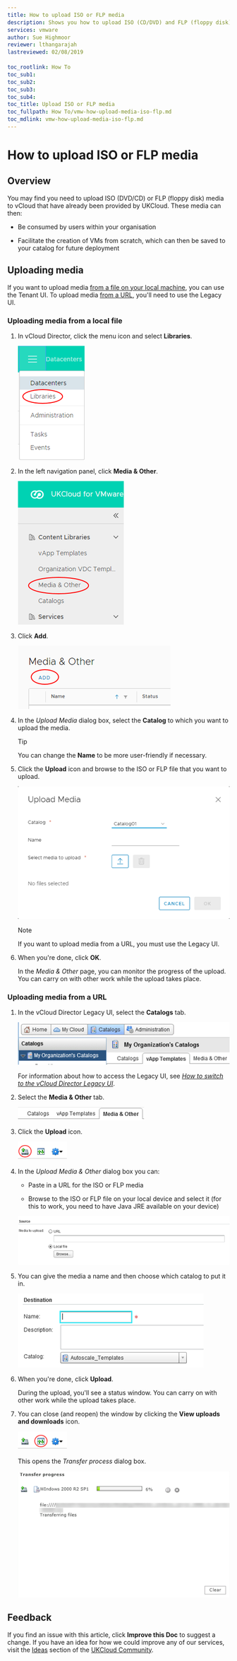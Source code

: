 ```yaml
---
title: How to upload ISO or FLP media
description: Shows you how to upload ISO (CD/DVD) and FLP (floppy disk) media within vCloud Director
services: vmware
author: Sue Highmoor
reviewer: lthangarajah
lastreviewed: 02/08/2019

toc_rootlink: How To
toc_sub1:
toc_sub2:
toc_sub3:
toc_sub4:
toc_title: Upload ISO or FLP media
toc_fullpath: How To/vmw-how-upload-media-iso-flp.md
toc_mdlink: vmw-how-upload-media-iso-flp.md
---
```


# How to upload ISO or FLP media

## Overview

You may find you need to upload ISO (DVD/CD) or FLP (floppy disk) media to vCloud that have already been provided by UKCloud. These media can then:

- Be consumed by users within your organisation

- Facilitate the creation of VMs from scratch, which can then be saved to your catalog for future deployment

## Uploading media

If you want to upload media [from a file on your local machine](#uploading-media-from-a-local-file), you can use the Tenant UI. To upload media [from a URL](#uploading-media-from-a-url), you'll need to use the Legacy UI.

### Uploading media from a local file

1. In vCloud Director, click the menu icon and select **Libraries**.

    ![Libraries menu option in vCloud Director](images/vmw-vcd-mnu-libraries.png)

2. In the left navigation panel, click **Media & Other**.

    ![Media & Other tab](images/vmw-vcd-mnu-media.png)

3. Click **Add**.

    ![Upload media button](images/vmw-vcd-btn-add-media.png)

4. In the *Upload Media* dialog box, select the **Catalog** to which you want to upload the media.

    > [!TIP]
    > You can change the **Name** to be more user-friendly if necessary.

5. Click the **Upload** icon and browse to the ISO or FLP file that you want to upload.

    ![Upload Media dialog box](images/vmw-vcd91-upload-media.png)

    > [!NOTE]
    > If you want to upload media from a URL, you must use the Legacy UI.

6. When you're done, click **OK**.

    In the *Media & Other* page, you can monitor the progress of the upload. You can carry on with other work while the upload takes place.

### Uploading media from a URL

1. In the vCloud Director Legacy UI, select the **Catalogs** tab.

    ![Catalogs tab in vCloud Director](images/vmw-vcd-tab-catalogs.png)

    For information about how to access the Legacy UI, see [*How to switch to the vCloud Director Legacy UI*](vmw-how-switch-web-console.md).

2. Select the **Media & Other** tab.

    ![Media & Other tab](images/vmw-vcd-tab-media.png)

3. Click the **Upload** icon.

    ![Upload icon](images/vmw-vcd-ico-upload-media.png)

4. In the *Upload Media & Other* dialog box you can:

    - Paste in a URL for the ISO or FLP media

    - Browse to the ISO or FLP file on your local device and select it (for this to work, you need to have Java JRE available on your device)

    ![Upload Media & Other dialog box](images/vmw-vcd-upload-media-source.png)

5. You can give the media a name and then choose which catalog to put it in.

    ![Specify destination for media](images/vmw-vcd-upload-media-destination.png)

6. When you're done, click **Upload**.

    During the upload, you'll see a status window. You can carry on with other work while the upload takes place.

7. You can close (and reopen) the window by clicking the **View uploads and downloads** icon.

    ![View uploads and downloads icon](images/vmw-vcd-ico-upload-progress.png)

    This opens the *Transfer process* dialog box.

    ![Transfer process dialog box](images/vmw-vcd-transfer-process.png)

## Feedback

If you find an issue with this article, click **Improve this Doc** to suggest a change. If you have an idea for how we could improve any of our services, visit the [Ideas](https://community.ukcloud.com/ideas) section of the [UKCloud Community](https://community.ukcloud.com).
